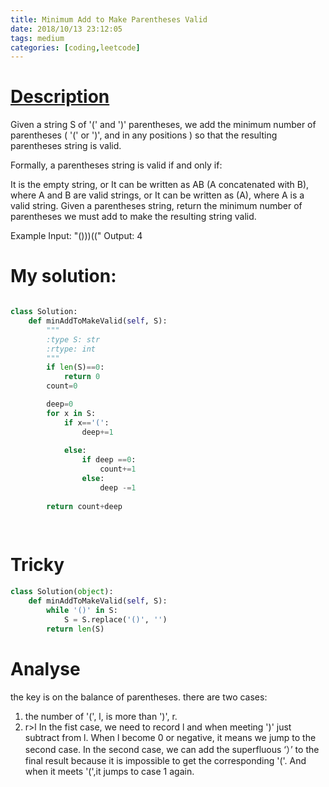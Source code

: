 ```yaml
---
title: Minimum Add to Make Parentheses Valid
date: 2018/10/13 23:12:05
tags: medium
categories: [coding,leetcode]
---
```

# [Description](https://leetcode.com/problems/minimum-add-to-make-parentheses-valid/description/)

Given a string S of '(' and ')' parentheses, we add the minimum number of parentheses ( '(' or ')', and in any positions ) so that the resulting parentheses string is valid.

Formally, a parentheses string is valid if and only if:

It is the empty string, or
It can be written as AB (A concatenated with B), where A and B are valid strings, or
It can be written as (A), where A is a valid string.
Given a parentheses string, return the minimum number of parentheses we must add to make the resulting string valid.

<!--more-->
Example
Input: "()))(("
Output: 4

# My solution:

``` python 3

class Solution:
    def minAddToMakeValid(self, S):
        """
        :type S: str
        :rtype: int
        """
        if len(S)==0:
            return 0
        count=0

        deep=0
        for x in S:
            if x=='(':
                deep+=1
                
            else:
                if deep ==0:
                    count+=1
                else:             
                    deep -=1
              
        return count+deep
    
    
```

# Tricky

```python 3
class Solution(object):
    def minAddToMakeValid(self, S):
        while '()' in S:
            S = S.replace('()', '')
        return len(S)
```

# Analyse
the key is on the balance of parentheses.
there are two cases:
1. the number of '(', l, is more than ')', r.
2. r>l
In the fist case, we need to record l and when meeting ')' just subtract from l. When l become 0 or negative, it means we jump to the second case.
In the second case, we can add the superfluous ‘）’ to the final result because it is impossible to get the corresponding '('. And when it meets '(',it jumps to case 1 again.